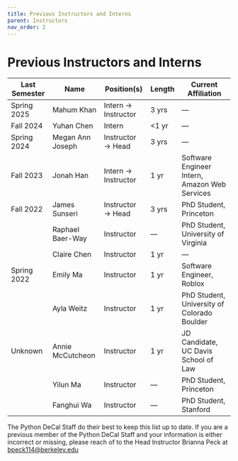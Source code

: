 ```yaml
---
title: Previous Instructors and Interns
parent: Instructors
nav_order: 2
---
```

# Previous Instructors and Interns

| Last Semester | Name               | Position(s)                   | Length   | Current Affiliation                  |
|---------------|--------------------|-------------------------------|----------|--------------------------------------|
| Spring 2025   | Mahum Khan         | Intern → Instructor   | 3 yrs    | —                                            |
| Fall 2024     | Yuhan Chen         | Intern                | <1 yr    | —                                            |
| Spring 2024   | Megan Ann Joseph   | Instructor → Head     | 3 yrs    | —                                            |
| Fall 2023     | Jonah Han          | Intern → Instructor   | 1 yr     | Software Engineer Intern, Amazon Web Services|
| Fall 2022     | James Sunseri      | Instructor → Head     | 3 yrs    | PhD Student, Princeton                       |
|               | Raphael Baer-Way   | Instructor            | —        | PhD Student, University of Virginia          |
|               | Claire Chen        | Instructor            | 1 yr     | —                                            |
| Spring 2022   | Emily Ma           | Instructor            | 1 yr     | Software Engineer, Roblox                    |
|               | Ayla Weitz         | Instructor            | 1 yr     | PhD Student, University of Colorado Boulder  |
| Unknown       | Annie McCutcheon   | Instructor            | 1 yr     | JD Candidate, UC Davis School of Law         |
|               | Yilun Ma           | Instructor            | —        | PhD Student, Princeton                       |
|               | Fanghui Wa         | Instructor            | —        | PhD Student, Stanford                        |


The Python DeCal Staff do their best to keep this list up to date. If you are a previous member of the Python DeCal Staff and your information is either incorrect or missing, please reach of to the Head Instructor Brianna Peck at bpeck114@berkeley.edu